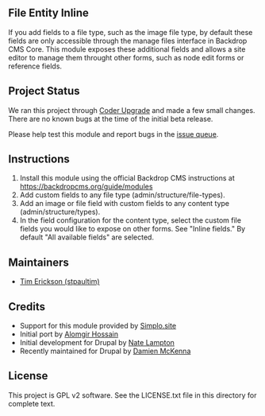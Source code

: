 File Entity Inline
------------------
If you add fields to a file type, such as the image file type, by default these fields are only 
accessible through the manage files interface in Backdrop CMS Core. This module exposes these
additional fields and allows a site editor to manage them throught other forms, such as node
edit forms or reference fields. 

Project Status
----------------
We ran this project through [Coder Upgrade](https://backdropcms.org/project/coder_upgrade)
and made a few small changes. There are no known bugs at the time of the initial beta release.

Please help test this module and report bugs in the [issue queue](https://github.com/backdrop-contrib/file_entity_inline/issues).

Instructions
-----------
1) Install this module using the official Backdrop CMS instructions at
https://backdropcms.org/guide/modules
2) Add custom fields to any file type (admin/structure/file-types).
3) Add an image or file field with custom fields to any content type (admin/structure/types).
4) In the field configuration for the content type, select the custom file fields you would like to expose on other forms. See "Inline fields." By default "All available fields" are selected.

Maintainers
-----------

- [Tim Erickson (stpaultim)](https://github.com/stpaultim)

Credits
-----------

- Support for this module provided by [Simplo.site](https://www.simplo.site)
- Initial port by [Alomgir Hossain](https://github.com/bdalomgir)
- Initial development for Drupal by [Nate Lampton](https://www.drupal.org/u/quicksketch)
- Recently maintained for Drupal by [Damien McKenna](https://www.drupal.org/u/damienmckenna)

License
-------

This project is GPL v2 software. See the LICENSE.txt file in this directory for complete text.
